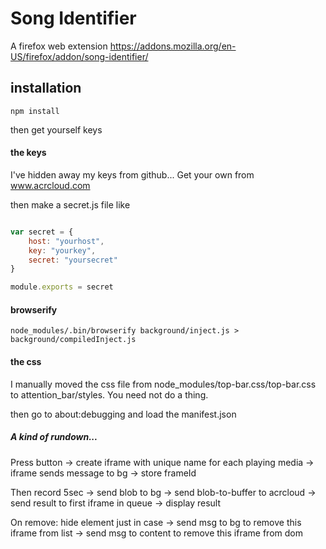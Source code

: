 # Song Identifier

A firefox web extension https://addons.mozilla.org/en-US/firefox/addon/song-identifier/


## installation

`npm install`

then get yourself keys


#### the keys

I've hidden away my keys from github... Get your own from www.acrcloud.com

then make a secret.js file like

```javascript

var secret = {
	host: "yourhost",
	key: "yourkey",
	secret: "yoursecret"
}

module.exports = secret
```

#### browserify

`node_modules/.bin/browserify background/inject.js > background/compiledInject.js `


#### the css

I manually moved the css file from node_modules/top-bar.css/top-bar.css to attention_bar/styles. You need not do a thing.


then go to about:debugging and load the manifest.json

##### A kind of rundown...

Press button -> create iframe with unique name for each playing media -> iframe sends message to bg -> store frameId

Then record 5sec -> send blob to bg -> send blob-to-buffer to acrcloud -> send result to first iframe in queue -> display result

On remove: hide element just in case -> send msg to bg to remove this iframe from list -> send msg to content to remove this iframe from dom


